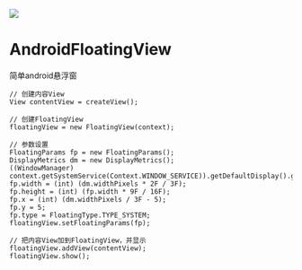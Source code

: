 
[![](https://www.jitpack.io/v/woodyhi/AndroidFloatingView.svg)](https://www.jitpack.io/#woodyhi/AndroidFloatingView)

# AndroidFloatingView
简单android悬浮窗


```
// 创建内容View
View contentView = createView();

// 创建FloatingView
floatingView = new FloatingView(context);

// 参数设置
FloatingParams fp = new FloatingParams();
DisplayMetrics dm = new DisplayMetrics();
((WindowManager) context.getSystemService(Context.WINDOW_SERVICE)).getDefaultDisplay().getMetrics(dm);
fp.width = (int) (dm.widthPixels * 2F / 3F);
fp.height = (int) (fp.width * 9F / 16F);
fp.x = (int) (dm.widthPixels / 3F - 5);
fp.y = 5;
fp.type = FloatingType.TYPE_SYSTEM;
floatingView.setFloatingParams(fp);

// 把内容View加到FloatingView，并显示
floatingView.addView(contentView);
floatingView.show();
```

